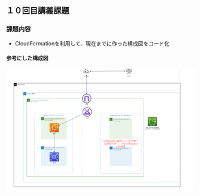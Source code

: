 ## １０回目講義課題
### 課題内容  
- CloudFormationを利用して、現在までに作った構成図をコード化  
#### 参考にした構成図
 ![picture 2](images/e511458889ca025105c8128cc178ac9ba2c0b0e7ae27ebfad17d98e6a1505ffe.png)  

